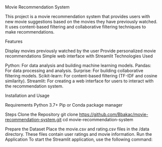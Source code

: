 Movie Recommendation System

This project is a movie recommendation system that provides users with new movie suggestions based on the movies they have previously watched. It uses content-based filtering and collaborative filtering techniques to make recommendations.

Features

Display movies previously watched by the user
Provide personalized movie recommendations
Simple web interface with Streamlit
Technologies Used

Python: For data analysis and building machine learning models.
Pandas: For data processing and analysis.
Surprise: For building collaborative filtering models.
Scikit-learn: For content-based filtering (TF-IDF and cosine similarity).
Streamlit: For creating a web interface for users to interact with the recommendation system.

Installation and Usage

Requirements
Python 3.7+
Pip or Conda package manager

Steps
Clone the Repository
git clone https://github.com/Bbakac/movie-recommendation-system.git
cd movie-recommendation-system

Prepare the Dataset
Place the movie.csv and rating.csv files in the /data directory. These files contain user ratings and movie information.
Run the Application
To start the Streamlit application, use the following command:

